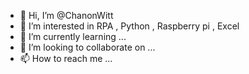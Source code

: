 - 👋 Hi, I’m @ChanonWitt
- 👀 I’m interested in RPA , Python , Raspberry pi , Excel
- 🌱 I’m currently learning ...
- 💞️ I’m looking to collaborate on ...
- 📫 How to reach me ...

<!---
ChanonWitt/ChanonWitt is a ✨ special ✨ repository because its `README.md` (this file) appears on your GitHub profile.
You can click the Preview link to take a look at your changes.
--->
